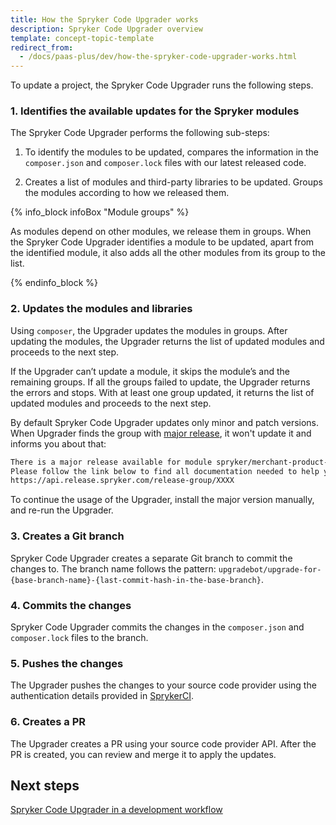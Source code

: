```yaml
---
title: How the Spryker Code Upgrader works
description: Spryker Code Upgrader overview
template: concept-topic-template
redirect_from:
  - /docs/paas-plus/dev/how-the-spryker-code-upgrader-works.html
---
```


To update a project, the Spryker Code Upgrader runs the following steps.

### 1. Identifies the available updates for the Spryker modules

The Spryker Code Upgrader performs the following sub-steps:

1. To identify the modules to be updated, compares the information in the `composer.json` and `composer.lock` files with our latest released code.

2. Creates a list of modules and third-party libraries to be updated. Groups the modules according to how we released them.

{% info_block infoBox "Module groups" %}

As modules depend on other modules, we release them in groups. When the Spryker Code Upgrader identifies a module to be updated, apart from the identified module, it also adds all the other modules from its group to the list.

{% endinfo_block %}


### 2. Updates the modules and libraries

Using `composer`, the Upgrader updates the modules in groups. After updating the modules, the Upgrader returns the list of updated modules and proceeds to the next step.

If the Upgrader can’t update a module, it skips the module’s and the remaining groups. If all the groups failed to update, the Upgrader returns the errors and stops. With at least one group updated, it returns the list of updated modules and proceeds to the next step.

By default Spryker Code Upgrader updates only minor and patch versions. When Upgrader finds the group with [major release](/docs/scos/dev/architecture/module-api/semantic-versioning-major-vs.-minor-vs.-patch-release.html#what-is-a-major-release), it won't update it and informs you about that:

```bash
There is a major release available for module spryker/merchant-product-approval. 
Please follow the link below to find all documentation needed to help you upgrade to the latest release 
https://api.release.spryker.com/release-group/XXXX
```

To continue the usage of the Upgrader, install the major version manually, and re-run the Upgrader.

### 3. Creates a Git branch

Spryker Code Upgrader creates a separate Git branch to commit the changes to. The branch name follows the pattern: `upgradebot/upgrade-for-{base-branch-name}-{last-commit-hash-in-the-base-branch}`.

### 4. Commits the changes

Spryker Code Upgrader commits the changes in the `composer.json` and `composer.lock` files to the branch.

### 5. Pushes the changes

The Upgrader pushes the changes to your source code provider using the authentication details provided in [SprykerCI](/docs/scu/dev/spryker-ci.html).

### 6. Creates a PR

The Upgrader creates a PR using your source code provider API. After the PR is created, you can review and merge it to apply the updates.

## Next steps

[Spryker Code Upgrader in a development workflow](/docs/scu/dev/spryker-code-upgrader-in-a-development-workflow.html)
